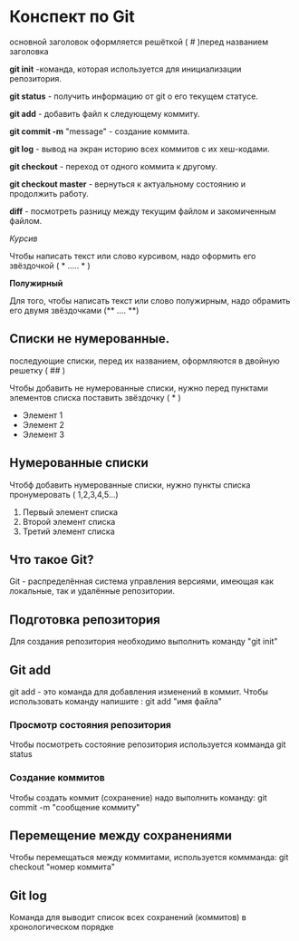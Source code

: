 # Конспект по Git
основной заголовок оформляется решёткой ( # )перед названием заголовка 

**git init** -команда, которая используется для инициализации репозитория.  

**git status** - получить информацию от git о его текущем статусе.

**git add** - добавить файл к следующему коммиту.

**git commit -m** "message" - создание коммита.

**git log** - вывод на экран историю всех коммитов с их хеш-кодами.

**git checkout** - переход от одного коммита к другому.

**git checkout master** - вернуться к актуальному состоянию и продолжить работу.

**diff** - посмотреть разницу между текущим файлом и закомиченным файлом. 

*Курсив* 

Чтобы написать текст или слово курсивом, надо оформить его звёздочкой ( * ..... * ) 

**Полужирный**

Для того, чтобы написать текст или слово полужирным, надо обрамить его двумя звёздочками (** .... **)  

## Списки не нумерованные.
последующие списки, перед их названием, оформляются в двойную решетку ( ## )

Чтобы добавить не нумерованные списки, нужно перед пунктами элементов списка поставить звёздочку ( * )

* Элемент 1
* Элемент 2
* Элемент 3

## Нумерованные списки

Чтобф добавить нумерованные списки, нужно пункты списка пронумеровать ( 1,2,3,4,5...)

1. Первый элемент списка
2. Второй элемент списка
3. Третий элемент списка 

##  Что такое Git?
Git - распределённая система управления версиями, имеющая как локальные, так и удалённые репозитории. 
## Подготовка репозитория
Для создания репозитория необходимо выполнить команду "git init"
## Git add 
git add - это команда для добавления изменений в коммит. Чтобы использовать команду напишите : git add "имя файла"
### Просмотр состояния репозитория
Чтобы посмотреть состояние репозитория используется комманда git status
### Создание коммитов
Чтобы создать коммит (сохранение) надо выполнить команду: git commit -m "сообщение коммиту"

## Перемещение между сохранениями
Чтобы перемещаться между коммитами, используется коммманда: git checkout "номер коммита"
## Git log 
Команда для выводит список всех сохранений (коммитов) в хронологическом порядке
